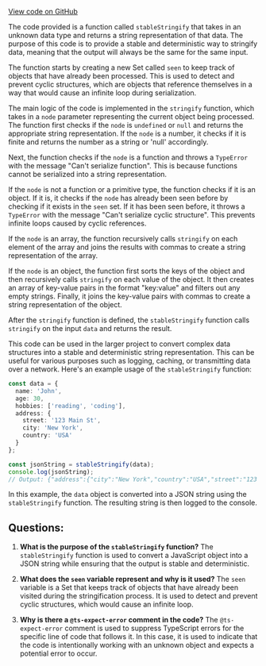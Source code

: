[View code on GitHub](https://github.com/igorkamyshev/farfetched/packages/core/src/cache/lib/stable_stringify.ts)

The code provided is a function called `stableStringify` that takes in an unknown data type and returns a string representation of that data. The purpose of this code is to provide a stable and deterministic way to stringify data, meaning that the output will always be the same for the same input.

The function starts by creating a new Set called `seen` to keep track of objects that have already been processed. This is used to detect and prevent cyclic structures, which are objects that reference themselves in a way that would cause an infinite loop during serialization.

The main logic of the code is implemented in the `stringify` function, which takes in a `node` parameter representing the current object being processed. The function first checks if the `node` is `undefined` or `null` and returns the appropriate string representation. If the `node` is a number, it checks if it is finite and returns the number as a string or 'null' accordingly.

Next, the function checks if the `node` is a function and throws a `TypeError` with the message "Can't serialize function". This is because functions cannot be serialized into a string representation.

If the `node` is not a function or a primitive type, the function checks if it is an object. If it is, it checks if the `node` has already been seen before by checking if it exists in the `seen` set. If it has been seen before, it throws a `TypeError` with the message "Can't serialize cyclic structure". This prevents infinite loops caused by cyclic references.

If the `node` is an array, the function recursively calls `stringify` on each element of the array and joins the results with commas to create a string representation of the array.

If the `node` is an object, the function first sorts the keys of the object and then recursively calls `stringify` on each value of the object. It then creates an array of key-value pairs in the format "key:value" and filters out any empty strings. Finally, it joins the key-value pairs with commas to create a string representation of the object.

After the `stringify` function is defined, the `stableStringify` function calls `stringify` on the input `data` and returns the result.

This code can be used in the larger project to convert complex data structures into a stable and deterministic string representation. This can be useful for various purposes such as logging, caching, or transmitting data over a network. Here's an example usage of the `stableStringify` function:

```typescript
const data = {
  name: 'John',
  age: 30,
  hobbies: ['reading', 'coding'],
  address: {
    street: '123 Main St',
    city: 'New York',
    country: 'USA'
  }
};

const jsonString = stableStringify(data);
console.log(jsonString);
// Output: {"address":{"city":"New York","country":"USA","street":"123 Main St"},"age":30,"hobbies":["reading","coding"],"name":"John"}
```

In this example, the `data` object is converted into a JSON string using the `stableStringify` function. The resulting string is then logged to the console.
## Questions: 
 1. **What is the purpose of the `stableStringify` function?**
The `stableStringify` function is used to convert a JavaScript object into a JSON string while ensuring that the output is stable and deterministic.

2. **What does the `seen` variable represent and why is it used?**
The `seen` variable is a Set that keeps track of objects that have already been visited during the stringification process. It is used to detect and prevent cyclic structures, which would cause an infinite loop.

3. **Why is there a `@ts-expect-error` comment in the code?**
The `@ts-expect-error` comment is used to suppress TypeScript errors for the specific line of code that follows it. In this case, it is used to indicate that the code is intentionally working with an unknown object and expects a potential error to occur.